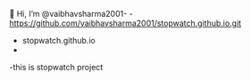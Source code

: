 👋 Hi, I’m @vaibhavsharma2001-
-https://github.com/vaibhavsharma2001/stopwatch.github.io.git
- stopwatch.github.io
- 
-this is stopwatch project


